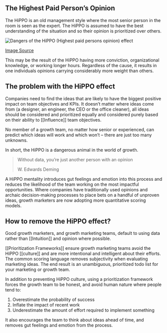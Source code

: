 ## The Highest Paid Person’s Opinion

The HiPPO is an old management style where the most senior person in the room is seen as the expert. The HiPPO is assumed to have the best understanding of the situation and so their opinion is prioritized over others.

![Dangers of the HiPPO (Highest paid persons opinion) effect](https://growthmethod.com/wp-content/uploads/2022/02/highest-paid-persons-opinion-1024x745.jpg)

[Image Source](https://marketoonist.com/2014/07/hippo.html)

This may be the result of the HiPPO having more conviction, organizational knowledge, or working longer hours. Regardless of the cause, it results in one individuals opinions carrying considerably more weight than others.

## The problem with the HiPPO effect

Companies need to find the ideas that are likely to have the biggest positive impact on team objectives and KPIs. It doesn’t matter where ideas come from (a designer, an engineer, the CEO or the office cleaner), all ideas should be considered and prioritized equally and considered purely based on their ability to [[Influence]] team objectives.

No member of a growth team, no matter how senior or experienced, can predict which ideas will work and which won’t – there are just too many unknowns.

In short, the HiPPO is a dangerous animal in the world of growth.

> Without data, you’re just another person with an opinion
> 
> W. Edwards Deming

A HiPPO mentality introduces gut feelings and emotion into this process and reduces the likelihood of the team working on the most impactful opportunities. Where companies have traditionally used opinions and archaic decision-making processes to place bets on a handful of unproven ideas, growth marketers are now adopting more quantitative scoring models.

## How to remove the HiPPO effect?

Good growth marketers, and growth marketing teams, default to using data rather than [[Intuition]] and opinion where possible.

[[Prioritization Frameworks]] ensure growth marketing teams avoid the HiPPO [[culture]] and are more intentional and intelligent about their efforts. The common scoring language removes subjectivity when evaluating marketing ideas. The end result is an unambiguous, prioritized todo list for your marketing or growth team.

In addition to preventing HiPPO culture, using a prioritization framework forces the growth team to be honest, and avoid human nature where people tend to:

1. Overestimate the probability of success
2. Inflate the impact of recent work
3. Underestimate the amount of effort required to implement something

It also encourages the team to think about ideas ahead of time, and removes gut feelings and emotion from the process.